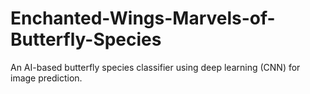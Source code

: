 # Enchanted-Wings-Marvels-of-Butterfly-Species
An AI-based butterfly species classifier using deep learning (CNN) for image prediction.
